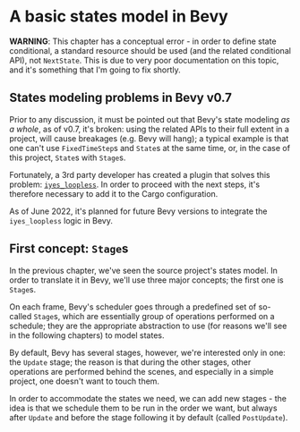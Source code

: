 # A basic states model in Bevy

**WARNING**: This chapter has a conceptual error - in order to define state conditional, a standard resource should be used (and the related conditional API), not `NextState`. This is due to very poor documentation on this topic, and it's something that I'm going to fix shortly.

## States modeling problems in Bevy v0.7

Prior to any discussion, it must be pointed out that Bevy's state modeling _as a whole_, as of v0.7, it's broken: using the related APIs to their full extent in a project, will cause breakages (e.g. Bevy will hang); a typical example is that one can't use `FixedTimeStep`s and `State`s at the same time, or, in the case of this project, `State`s with `Stage`s.

Fortunately, a 3rd party developer has created a plugin that solves this problem: [`iyes_loopless`](https://github.com/IyesGames/iyes_loopless). In order to proceed with the next steps, it's therefore necessary to add it to the Cargo configuration.

As of June 2022, it's planned for future Bevy versions to integrate the `iyes_loopless` logic in Bevy.

## First concept: `Stage`s

In the previous chapter, we've seen the source project's states model. In order to translate it in Bevy, we'll use three major concepts; the first one is `Stage`s.

On each frame, Bevy's scheduler goes through a predefined set of so-called `Stage`s, which are essentially group of operations performed on a schedule; they are the appropriate abstraction to use (for reasons we'll see in the following chapters) to model states.

By default, Bevy has several stages, however, we're interested only in one: the `Update` stage; the reason is that during the other stages, other operations are performed behind the scenes, and especially in a simple project, one doesn't want to touch them.

In order to accommodate the states we need, we can add new stages - the idea is that we schedule them to be run in the order we want, but always after `Update` and before the stage following it by default (called `PostUpdate`).